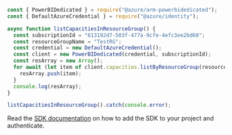 ```javascript
const { PowerBIDedicated } = require("@azure/arm-powerbidedicated");
const { DefaultAzureCredential } = require("@azure/identity");

async function listCapacitiesInResourceGroup() {
  const subscriptionId = "613192d7-503f-477a-9cfe-4efc3ee2bd60";
  const resourceGroupName = "TestRG";
  const credential = new DefaultAzureCredential();
  const client = new PowerBIDedicated(credential, subscriptionId);
  const resArray = new Array();
  for await (let item of client.capacities.listByResourceGroup(resourceGroupName)) {
    resArray.push(item);
  }
  console.log(resArray);
}

listCapacitiesInResourceGroup().catch(console.error);
```

Read the [SDK documentation](https://github.com/Azure/azure-sdk-for-js/blob/%40azure%2Farm-powerbidedicated_3.0.1/sdk/powerbidedicated/arm-powerbidedicated/README.md) on how to add the SDK to your project and authenticate.
